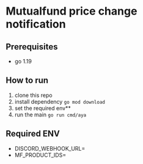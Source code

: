 # Mutualfund price change notification

## Prerequisites

* go 1.19

## How to run

1. clone this repo
2. install dependency
   ```go mod download```
3. set the required env**
4. run the main
   ```go run cmd/aya```

## Required ENV

* DISCORD_WEBHOOK_URL=<discord webhook url>
* MF_PRODUCT_IDS=<comma separated mutualfund product id>
